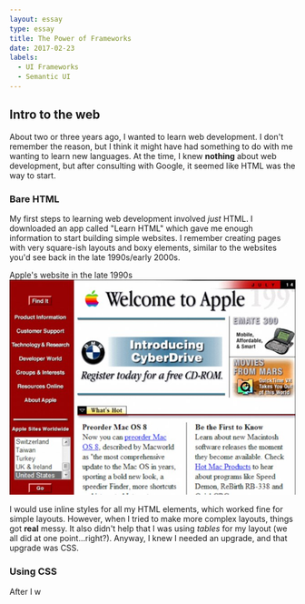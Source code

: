 ```yaml
---
layout: essay
type: essay
title: The Power of Frameworks
date: 2017-02-23
labels:
  - UI Frameworks
  - Semantic UI
---
```



## Intro to the web

About two or three years ago, I wanted to learn web development. I don't remember the reason, but I think it might have had something to do with me wanting to learn new languages. At the time, I knew **nothing** about web development, but after consulting with Google, it seemed like HTML was the way to start.

### Bare HTML
My first steps to learning web development involved *just* HTML. I downloaded an app called "Learn HTML" which gave me enough information to start building simple websites. I remember creating pages with very square-ish layouts and boxy elements, similar to the websites you'd see back in the late 1990s/early 2000s.

<div class="ui raised compact segment">
  <div class="ui black top attached label">
    Apple's website in the late 1990s
  </div>
  <img class="ui image" src="../images/apple-old-website.jpg">
</div>

I would use inline styles for all my HTML elements, which worked fine for simple layouts. However, when I tried to make more complex layouts, things got **real** messy. It also didn't help that I was using *tables* for my layout (we all did at one point...right?). Anyway, I knew I needed an upgrade, and that upgrade was CSS.

### Using CSS
After I w